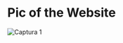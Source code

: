 # Pic of the Website
![Captura 1](https://user-images.githubusercontent.com/66889974/117340916-d8687e00-ae77-11eb-9ee4-1aa4b9e8ff31.JPG)
